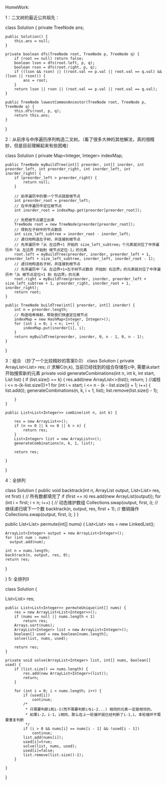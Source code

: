 HomeWork:

1：二叉树的最近公共祖先：

class Solution {
   private TreeNode ans;

    public Solution() {
        this.ans = null;
    }

    private boolean dfs(TreeNode root, TreeNode p, TreeNode q) {
        if (root == null) return false;
        boolean lson = dfs(root.left, p, q);
        boolean rson = dfs(root.right, p, q);
        if ((lson && rson) || ((root.val == p.val || root.val == q.val) && (lson || rson))) {
            ans = root;
        } 
        return lson || rson || (root.val == p.val || root.val == q.val);
    }

    public TreeNode lowestCommonAncestor(TreeNode root, TreeNode p, TreeNode q) {
        this.dfs(root, p, q);
        return this.ans;
    }

}



2：从前序与中序遍历序列构造二叉树。（看了很多大神的其他解法，真的很精妙，但是目前理解起来有些困难）

class Solution {
    private Map<Integer, Integer> indexMap;

    public TreeNode myBuildTree(int[] preorder, int[] inorder, int preorder_left, int preorder_right, int inorder_left, int inorder_right) {
        if (preorder_left > preorder_right) {
            return null;
        }

        // 前序遍历中的第一个节点就是根节点
        int preorder_root = preorder_left;
        // 在中序遍历中定位根节点
        int inorder_root = indexMap.get(preorder[preorder_root]);
        
        // 先把根节点建立出来
        TreeNode root = new TreeNode(preorder[preorder_root]);
        // 得到左子树中的节点数目
        int size_left_subtree = inorder_root - inorder_left;
        // 递归地构造左子树，并连接到根节点
        // 先序遍历中「从 左边界+1 开始的 size_left_subtree」个元素就对应了中序遍历中「从 左边界 开始到 根节点定位-1」的元素
        root.left = myBuildTree(preorder, inorder, preorder_left + 1, preorder_left + size_left_subtree, inorder_left, inorder_root - 1);
        // 递归地构造右子树，并连接到根节点
        // 先序遍历中「从 左边界+1+左子树节点数目 开始到 右边界」的元素就对应了中序遍历中「从 根节点定位+1 到 右边界」的元素
        root.right = myBuildTree(preorder, inorder, preorder_left + size_left_subtree + 1, preorder_right, inorder_root + 1, inorder_right);
        return root;
    }

    public TreeNode buildTree(int[] preorder, int[] inorder) {
        int n = preorder.length;
        // 构造哈希映射，帮助我们快速定位根节点
        indexMap = new HashMap<Integer, Integer>();
        for (int i = 0; i < n; i++) {
            indexMap.put(inorder[i], i);
        }
        return myBuildTree(preorder, inorder, 0, n - 1, 0, n - 1);
    }

}

3：组合 （抄了一个比较精妙的答案0.0）
class Solution {
   private ArrayList<List<Integer>> res;
    // 求解C(n,k), 当前已经找到的组合存储在c中, 需要从start开始搜索新的元素
    private void generateCombinations(int n, int k, int start, List<Integer> list) {
        if (list.size() == k) {
            res.add(new ArrayList<>(list));
            return;
        }
        //减枝  i <= n-(k-list.size())+1
        for (int i = start; i <= n - (k - list.size()) + 1; i++) {
            list.add(i);
            generateCombinations(n, k, i + 1, list);
            list.remove(list.size() - 1);

        }
    }

    public List<List<Integer>> combine(int n, int k) {

        res = new ArrayList<>();
        if (n <= 0 || k <= 0 || k > n) {
            return res;
        }
        List<Integer> list = new ArrayList<>();
        generateCombinations(n, k, 1, list);

        return res;

    }

}

4：全排列

class Solution {
    public void backtrack(int n,
                        ArrayList<Integer> output,
                        List<List<Integer>> res,
                        int first) {
    // 所有数都填完了
    if (first == n)
      res.add(new ArrayList<Integer>(output));
    for (int i = first; i < n; i++) {
      // 动态维护数组
      Collections.swap(output, first, i);
      // 继续递归填下一个数
      backtrack(n, output, res, first + 1);
      // 撤销操作
      Collections.swap(output, first, i);
    }
  }

  public List<List<Integer>> permute(int[] nums) {
    List<List<Integer>> res = new LinkedList();

    ArrayList<Integer> output = new ArrayList<Integer>();
    for (int num : nums)
      output.add(num);

    int n = nums.length;
    backtrack(n, output, res, 0);
    return res;
  }

}
5: 全排列Ⅱ

class Solution {

List<List<Integer>> res;
 
	public List<List<Integer>> permuteUnique(int[] nums) {
		res = new ArrayList<List<Integer>>();
		if (nums == null || nums.length < 1)
			return res;
		Arrays.sort(nums);
		ArrayList<Integer> list = new ArrayList<Integer>();
		boolean[] used = new boolean[nums.length];
		solve(list, nums, used);
 
		return res;
	}
 
	private void solve(ArrayList<Integer> list, int[] nums, boolean[] used) {
		if (list.size() == nums.length) {
			res.add(new ArrayList<Integer>(list));
			return;
		}
 
		for (int i = 0; i < nums.length; i++) {
			if (used[i])
				continue;
			/*
			 * 只需要判断i和i-1(而不需要判断i与i-2...) 相同的元素一定是相邻的。
			 * 如果i-2，i-1，i相同，那么在上一轮循环就已经判断了i-1,i，本轮循环不需要重复判断
			 */
			if (i > 0 && nums[i] == nums[i - 1] && !used[i - 1])
				continue;
			list.add(nums[i]);
			used[i]=true;
			solve(list, nums, used);
			used[i]=false;
			list.remove(list.size()-1);
		}
 
	}
}
